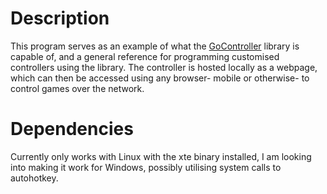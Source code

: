 # Description

This program serves as an example of what the [GoController](github.com/thefryscorer/gocontroller) library is capable of, and a general reference for programming customised controllers using the library.
The controller is hosted locally as a webpage, which can then be accessed using any browser- mobile or otherwise- to control games over the network.

# Dependencies

Currently only works with Linux with the xte binary installed, I am looking into making it work for Windows, possibly utilising system calls to autohotkey.

